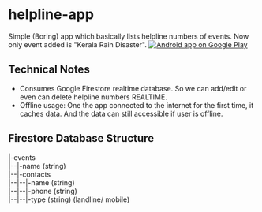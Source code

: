 # helpline-app
Simple (Boring) app which basically lists helpline numbers of events. Now only event added is "Kerala Rain Disaster".
<a href="https://play.google.com/store/apps/details?id=https://play.google.com/store/apps/details?id=net.abhith.helplineapp&rdid=net.abhith.helplineapp">
  <img alt="Android app on Google Play"
       src="https://developer.android.com/images/brand/en_app_rgb_wo_45.png" />
</a>

## Technical Notes
- Consumes Google Firestore realtime database. So we can add/edit or even can delete helpline numbers REALTIME. 
- Offline usage: One the app connected to the internet for the first time, it caches data. 
And the data can still accessible if user is offline.

## Firestore Database Structure

|-events  
|--|-name (string)  
|--|-contacts  
|--|--|-name (string)  
|--|--|-phone (string)  
|--|--|-type (string) (landline/ mobile)  

